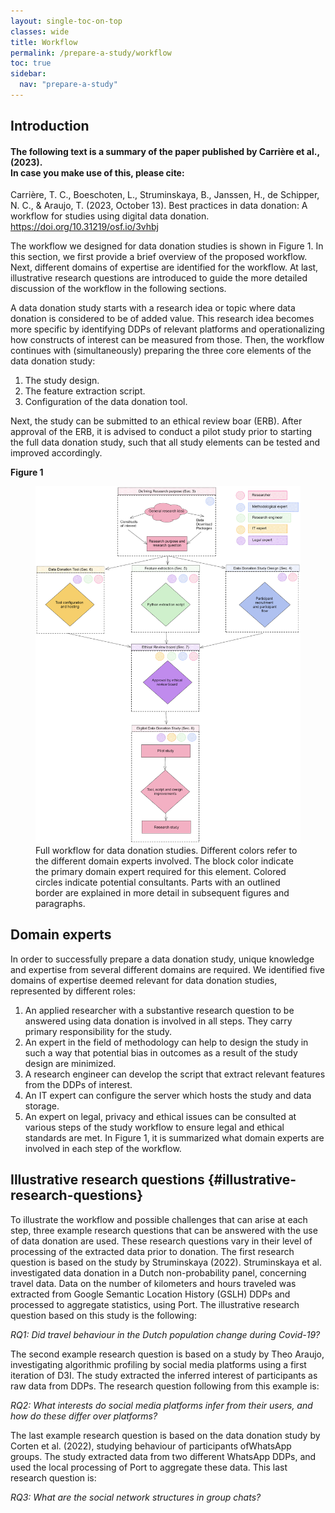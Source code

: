 ```yaml
---
layout: single-toc-on-top
classes: wide
title: Workflow
permalink: /prepare-a-study/workflow
toc: true
sidebar:
  nav: "prepare-a-study"
---
```


## Introduction

<div class="notice--warning">
  <h4>The following text is a summary of the paper published by Carrière et al., (2023). <br>
  In case you make use of this, please cite:</h4>
  <p> Carrière, T. C., Boeschoten, L., Struminskaya, B., Janssen, H., de Schipper, N. C., & Araujo, T. (2023, October 13). Best practices in data donation: A workflow for studies using digital data donation. <a href="https://doi.org/10.31219/osf.io/3vhbj">https://doi.org/10.31219/osf.io/3vhbj</a></p>
</div>


The workflow we designed for data donation studies is shown in Figure 1. In this section, we first provide a brief overview of the proposed workflow. Next, different domains of expertise are identified for the workflow. At last, illustrative research questions are introduced to guide the more detailed discussion of the workflow in the following sections.

A data donation study starts with a research idea or topic where data donation is considered to be of added value. This research idea becomes more specific by identifying DDPs of relevant platforms and operationalizing how constructs of interest can be measured from those. Then, the workflow continues with (simultaneously) preparing the three core elements of the data donation study:

1. The study design.
2. The feature extraction script.
3. Configuration of the data donation tool.

Next, the study can be submitted to an ethical review boar (ERB). After approval of the ERB, it is advised to conduct a pilot study prior to starting the full data donation study, such that all study elements can be tested and improved accordingly.

**Figure 1**
<figure>
  <img src="/assets/images/about/full_flow_try3.png" alt="Alt Text">
  <figcaption>Full workflow for data donation studies. Different colors refer to the different domain experts involved. The block color indicate the primary domain expert required for this element. Colored circles indicate potential consultants. Parts with an outlined border are explained in more detail in subsequent figures and paragraphs.</figcaption>
</figure>

## Domain experts

In order to successfully prepare a data donation study, unique knowledge and expertise from several
different domains are required. We identified five domains of expertise deemed relevant for data
donation studies, represented by different roles:

1. An applied researcher with a substantive research question to be answered using data donation
is involved in all steps. They carry primary responsibility for the study.
2. An expert in the field of methodology can help to design the study in such a way that potential
bias in outcomes as a result of the study design are minimized.
3. A research engineer can develop the script that extract relevant features from the DDPs of
interest.
4. An IT expert can configure the server which hosts the study and data storage.
5. An expert on legal, privacy and ethical issues can be consulted at various steps of the study
workflow to ensure legal and ethical standards are met.
In Figure 1, it is summarized what domain experts are involved in each step of the workflow.


## Illustrative research questions {#illustrative-research-questions}

To illustrate the workflow and possible challenges that can arise at each step, three example research questions that can be answered with the use of data donation are used. These research questions vary in their level of processing of the extracted data prior to donation. The first research question is based on the study by Struminskaya (2022). Struminskaya et al. investigated data donation in a Dutch non-probability panel, concerning travel data. Data on the number of kilometers and hours traveled was extracted from Google Semantic Location History (GSLH) DDPs and processed to aggregate statistics, using Port. The illustrative research question based on this study is the following:

*RQ1: Did travel behaviour in the Dutch population change during Covid-19?* 

The second example research question is based on a study by Theo Araujo, investigating algorithmic profiling by social media platforms using a first iteration of D3I. The study extracted the inferred interest of participants as raw data from DDPs. The research question following from this example
is:

*RQ2: What interests do social media platforms infer from their users, and how do
these differ over platforms?* 

The last example research question is based on the data donation study by Corten et al. (2022),
studying behaviour of participants ofWhatsApp groups. The study extracted data from two different
WhatsApp DDPs, and used the local processing of Port to aggregate these data. This last research
question is:

*RQ3: What are the social network structures in group chats?* 
